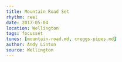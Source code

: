 ```yaml
---
title: Mountain Road Set
rhythm: reel
date: 2017-05-04
location: Wellington
tags: focusset
tunes: [mountain-road.md, creggs-pipes.md]
author: Andy Linton
source: Wellington
---
```

